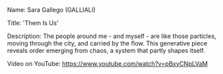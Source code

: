 Name: Sara Gallego (GALLIALI)

Title: 'Them Is Us'

Description:
The people around me - and myself - are like those particles, moving through the city, and carried by the flow.
This generative piece reveals order emerging from chaos, a system that partly shapes itself.

Video on YouTube:
https://www.youtube.com/watch?v=pBxvCNpLVaM
